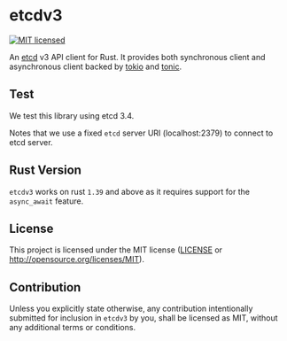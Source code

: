 # etcdv3

[![MIT licensed](https://img.shields.io/badge/license-MIT-blue.svg)](LICENSE)

An [etcd](https://github.com/etcd-io/etcd) v3 API client for Rust.
It provides both synchronous client and asynchronous client backed by [tokio](https://github.com/tokio-rs/tokio) and [tonic](https://github.com/hyperium/tonic).

## Test

We test this library using etcd 3.4.

Notes that we use a fixed `etcd` server URI (localhost:2379) to connect to etcd server.

## Rust Version

`etcdv3` works on rust `1.39` and above as it requires support for the `async_await`
feature.

## License

This project is licensed under the MIT license ([LICENSE](LICENSE) or http://opensource.org/licenses/MIT).

## Contribution

Unless you explicitly state otherwise, any contribution intentionally submitted
for inclusion in `etcdv3` by you, shall be licensed as MIT, without any additional
terms or conditions.
